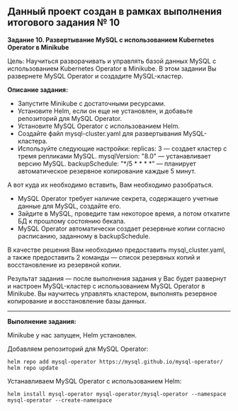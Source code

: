 **Данный проект создан в рамках выполнения итогового задания № 10**
---

**Задание 10. Развертывание MySQL с использованием Kubernetes Operator в Minikube** <br>

Цель: Научиться разворачивать и управлять базой данных MySQL с использованием Kubernetes Operator в Minikube. В этом задании Вы развернете MySQL Operator и создадите MySQL-кластер.

**Описание задания:** <br>
* Запустите Minikube с достаточными ресурсами.
* Установите Helm, если он еще не установлен, и добавьте репозиторий для MySQL Operator.
* Установите MySQL Operator с использованием Helm.
* Создайте файл mysql-cluster.yaml для развертывания MySQL-кластера.
* Используйте следующие настройки:
replicas: 3 — создает кластер с тремя репликами MySQL.
mysqlVersion: "8.0" — устанавливает версию MySQL.
backupSchedule: "*/5 * * * *" — планирует автоматическое резервное копирование каждые 5 минут.

А вот куда их необходимо вставить, Вам необходимо разобраться.

* MySQL Operator требует наличие секрета, содержащего учетные данные для MySQL, создайте его.
* Зайдите в MySQL, проведите там некоторое время, а потом откатите БД к прошлому состоянию бекапа.
* MySQL Operator автоматически создает резервные копии согласно расписанию, заданному в backupSchedule.

В качестве решения Вам необходимо предоставить mysql_cluster.yaml, а также предоставить 2 команды — список резервных копий и восстановление из резервной копии. <br>

Результат задания — после выполнения задания у Вас будет развернут и настроен MySQL-кластер с использованием MySQL Operator в Minikube. Вы научитесь управлять кластером, выполнять резервное копирование и восстановление базы данных.

---

**Выполнение задания:** <br>

Minikube у нас запущен, Helm установлен.

Добавляем репозиторий для MySQL Operator:
```
helm repo add mysql-operator https://mysql.github.io/mysql-operator/
helm repo update
```
Устанавливаем MySQL Operator с использованием Helm:
```
helm install mysql-operator mysql-operator/mysql-operator --namespace mysql-operator --create-namespace
```









